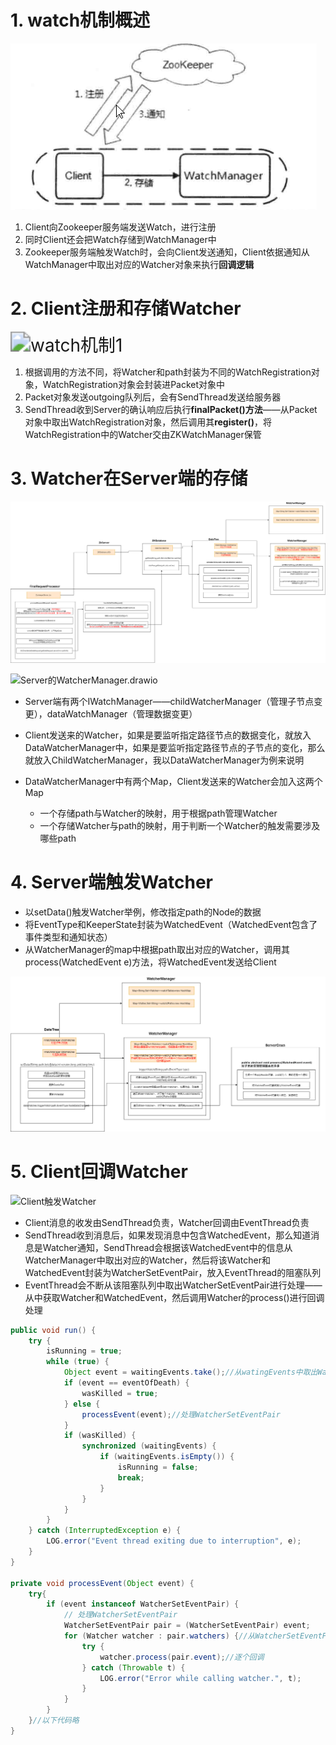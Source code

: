 # 1. watch机制概述

![4](p/4.png)

1. Client向Zookeeper服务端发送Watch，进行注册
2. 同时Client还会把Watch存储到WatchManager中
3. Zookeeper服务端触发Watch时，会向Client发送通知，Client依据通知从WatchManager中取出对应的Watcher对象来执行**回调逻辑**

# 2. Client注册和存储Watcher

<img src="D:\桌面\Hxq-Note\Zookeeper\1.Zookeeper理论知识\p\2.png" alt="watch机制1" style="zoom: 200%;" />

1. 根据调用的方法不同，将Watcher和path封装为不同的WatchRegistration对象，WatchRegistration对象会封装进Packet对象中
2. Packet对象发送outgoing队列后，会有SendThread发送给服务器
3. SendThread收到Server的确认响应后执行**finalPacket()方法**——从Packet对象中取出WatchRegistration对象，然后调用其**register()**，将WatchRegistration中的Watcher交由ZKWatchManager保管

# 3. Watcher在Server端的存储

![Server存储Watcher机制.drawio](p/Server存储Watcher机制.drawio.png)

![Server的WatcherManager.drawio](D:\桌面\Hxq-Note\Zookeeper\1.Zookeeper理论知识\p\Server的WatcherManager.drawio.png)

* Server端有两个IWatchManager——childWatcherManager（管理子节点变更），dataWatchManager（管理数据变更）

* Client发送来的Watcher，如果是要监听指定路径节点的数据变化，就放入DataWatcherManager中，如果是要监听指定路径节点的子节点的变化，那么就放入ChildWatcherManager，我以DataWatcherManager为例来说明

* DataWatcherManager中有两个Map，Client发送来的Watcher会加入这两个Map
  
  * 一个存储path与Watcher的映射，用于根据path管理Watcher
  * 一个存储Watcher与path的映射，用于判断一个Watcher的触发需要涉及哪些path

# 4. Server端触发Watcher

* 以setData()触发Watcher举例，修改指定path的Node的数据
* 将EventType和KeeperState封装为WatchedEvent（WatchedEvent包含了事件类型和通知状态）
* 从WatcherManager的map中根据path取出对应的Watcher，调用其process(WatchedEvent e)方法，将WatchedEvent发送给Client

![Server上Watcher的触发](p/Server上Watcher的触发.png)

# 5. Client回调Watcher

![Client触发Watcher](D:\桌面\Hxq-Note\Zookeeper\1.Zookeeper理论知识\p\Client触发Watcher.png)

* Client消息的收发由SendThread负责，Watcher回调由EventThread负责
* SendThread收到消息后，如果发现消息中包含WatchedEvent，那么知道消息是Watcher通知，SendThread会根据该WatchedEvent中的信息从WatcherManager中取出对应的Watcher，然后将该Watcher和WatchedEvent封装为WatcherSetEventPair，放入EventThread的阻塞队列
* EventThread会不断从该阻塞队列中取出WatcherSetEventPair进行处理——从中获取Watcher和WatchedEvent，然后调用Watcher的process()进行回调处理

```java
public void run() {
    try {
        isRunning = true;
        while (true) {
            Object event = waitingEvents.take();//从watingEvents中取出WatcherSetEventPair
            if (event == eventOfDeath) {
                wasKilled = true;
            } else {
                processEvent(event);//处理WatcherSetEventPair
            }
            if (wasKilled) {
                synchronized (waitingEvents) {
                    if (waitingEvents.isEmpty()) {
                        isRunning = false;
                        break;
                    }
                }
            }
        }
    } catch (InterruptedException e) {
        LOG.error("Event thread exiting due to interruption", e);
    }
}

private void processEvent(Object event) {
    try{
        if (event instanceof WatcherSetEventPair) {
            // 处理WatcherSetEventPair
            WatcherSetEventPair pair = (WatcherSetEventPair) event;
            for (Watcher watcher : pair.watchers) {//从WatcherSetEventPair中取出Set<Watcher>
                try {
                    watcher.process(pair.event);//逐个回调
                } catch (Throwable t) {
                    LOG.error("Error while calling watcher.", t);
                }
            }
        }
    }//以下代码略
}
```
